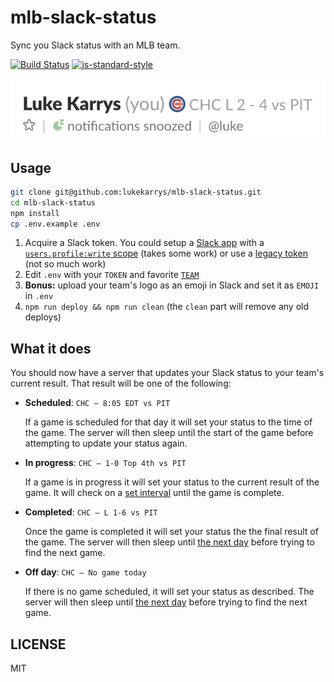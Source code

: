 # mlb-slack-status

Sync you Slack status with an MLB team.

[![Build Status](https://travis-ci.org/lukekarrys/mlb-slack-status.png?branch=master)](https://travis-ci.org/lukekarrys/mlb-slack-status)
[![js-standard-style](https://img.shields.io/badge/code%20style-standard-brightgreen.svg?style=flat)](https://github.com/feross/standard)

![go cubs](./screenshot.png)


## Usage

```sh
git clone git@github.com:lukekarrys/mlb-slack-status.git
cd mlb-slack-status
npm install
cp .env.example .env
```

1. Acquire a Slack token. You could setup a [Slack app](https://api.slack.com/docs/oauth) with a [`users.profile:write` scope](https://api.slack.com/methods/users.profile.set) (takes some work) or use a [legacy token](https://api.slack.com/custom-integrations/legacy-tokens) (not so much work)
1. Edit `.env` with your `TOKEN` and favorite [`TEAM`](./lib/teams.js)
1. __Bonus:__ upload your team's logo as an emoji in Slack and set it as `EMOJI` in `.env`
1. `npm run deploy && npm run clean` (the `clean` part will remove any old deploys)


## What it does

You should now have a server that updates your Slack status to your team's current result. That result will be one of the following:

- **Scheduled**: `CHC – 8:05 EDT vs PIT`

  If a game is scheduled for that day it will set your status to the time of the game. The server will then sleep until the start of the game before attempting to update your status again.

- **In progress**: `CHC – 1-0 Top 4th vs PIT`

  If a game is in progress it will set your status to the current result of the game. It will check on a [set interval](./.env.example#L4) until the game is complete.

- **Completed**: `CHC – L 1-6 vs PIT`

  Once the game is completed it will set your status the the final result of the game. The server will then sleep until [the next day](./.env.example#L5-L6) before trying to find the next game.

- **Off day**: `CHC – No game today`

  If there is no game scheduled, it will set your status as described. The server will then sleep until [the next day](./.env.example#L5-L6) before trying to find the next game.


## LICENSE

MIT
